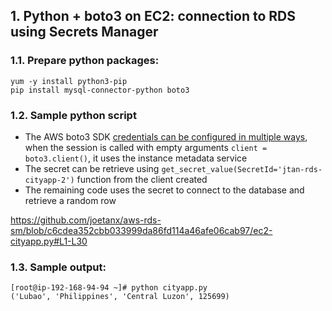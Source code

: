 ## 1. Python + boto3 on EC2: connection to RDS using Secrets Manager

### 1.1. Prepare python packages:

```console
yum -y install python3-pip
pip install mysql-connector-python boto3
```

### 1.2. Sample python script

- The AWS boto3 SDK [credentials can be configured in multiple ways](https://boto3.amazonaws.com/v1/documentation/api/latest/guide/credentials.html), when the session is called with empty arguments `client = boto3.client()`, it uses the instance metadata service
- The secret can be retrieve using `get_secret_value(SecretId='jtan-rds-cityapp-2')` function from the client created
- The remaining code uses the secret to connect to the database and retrieve a random row

https://github.com/joetanx/aws-rds-sm/blob/c6cdea352cbb033999da86fd114a46afe06cab97/ec2-cityapp.py#L1-L30

### 1.3. Sample output:

```console
[root@ip-192-168-94-94 ~]# python cityapp.py
('Lubao', 'Philippines', 'Central Luzon', 125699)
```

